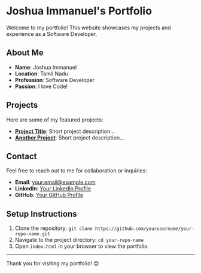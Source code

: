 # Joshua Immanuel's Portfolio

Welcome to my portfolio! This website showcases my projects and experience as a Software Developer.

## About Me
- **Name**: Joshua Immanuel
- **Location**: Tamil Nadu
- **Profession**: Software Developer
- **Passion**: I love Code!

## Projects
Here are some of my featured projects:
- **[Project Title](URL)**: Short project description...
- **[Another Project](URL)**: Short project description...

## Contact
Feel free to reach out to me for collaboration or inquiries:
- **Email**: [your.email@example.com](mailto:your.email@example.com)
- **LinkedIn**: [Your LinkedIn Profile](https://www.linkedin.com/in/yourprofile)
- **GitHub**: [Your GitHub Profile](https://github.com/yourprofile)

## Setup Instructions
1. Clone the repository: `git clone https://github.com/yourusername/your-repo-name.git`
2. Navigate to the project directory: `cd your-repo-name`
3. Open `index.html` in your browser to view the portfolio.

---

Thank you for visiting my portfolio! 😊
